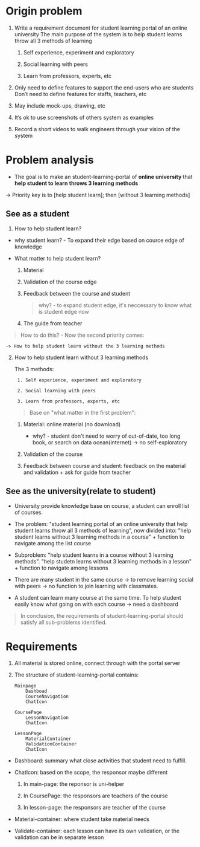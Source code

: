 
Origin problem
===

1. Write a requirement document for student learning portal of an online university
	The main purpose of the system is to help student learns throw all 3 methods of learning
	
	1. Self experience, experiment and exploratory
	
	2. Social learning with peers
	
	3. Learn from professors, experts, etc

2. Only need to define features to support the end-users who are students
	Don’t need to define features for staffs, teachers, etc

3. May include mock-ups, drawing, etc

4. It’s ok to use screenshots of others system as examples

5. Record a short videos to walk engineers through your vision of the system


# Problem analysis
- The goal is to make an student-learning-portal of **online university** that **help student to learn** **throws 3 learning methods**

-> Priority key is to [help student learn]; then [without 3 learning methods]


See as a student
---

1. How to help student learn?

- why student learn? - To expand their edge based on cource edge of knowledge

- What matter to help student learn?

	1. Material

	2. Validation of the course edge

	3. Feedback between the course and student
		> why? - to expand student edge, it's neccessary to know what is student edge now

	4. The guide from teacher

> How to do this? - Now the second priority comes:

	-> How to help student learn without the 3 learning methods

2. How to help student learn without 3 learning methods

	The 3 methods:

		1. Self experience, experiment and exploratory

		2. Social learning with peers

		3. Learn from professors, experts, etc

	> Base on "what matter in the first problem":

	1. Material: online material (no download)

		- why? - student don't need to worry of out-of-date, too long book, or search on data ocean(internet) -> no self-exploratory

	2. Validation of the course

	3. Feedback between course and student: feedback on the material and validation + ask for guide from teacher


See as the university(relate to student)
---

- University provide knowledge base on course, a student can enroll list of courses.

- The problem: "student learning portal of an online university that help student learns throw all 3 methods of learning",
	now divided into:
	"help student learns without 3 learning methods in a course" + function to navigate among the list course

- Subproblem: "help student learns in a course without 3 learning methods".
	"help studetn learns without 3 learning methods in a lesson" +  function to navigate among lessons

- There are many student in the same course -> to remove learning social with peers -> no function to join learning with classmates.

- A student can learn many course at the same time. To help student easily know what going on with each course -> need a dashboard


> In conclusion, the requirements of student-learning-portal should satisfy all sub-problems identified.

Requirements 
===

1. All material is stored online, connect through with the portal server

2. The structure of student-learning-portal contains:
	```
	Mainpage
		Dashboad
		CourseNavigation
		ChatIcon

	CoursePage
		LessonNavigation
		ChatIcon

	LessonPage
		MaterialContainer
		ValidationContainer
		ChatIcon
	```
- Dashboard: summary what close activities that student need to fulfill.

- ChatIcon: based on the scope, the responsor maybe different

	1. In main-page: the reponsor is uni-helper

	2. In CoursePage: the responsors are teachers of the course

	3. In lesson-page: the responsors are teacher of the course

- Material-container: where student take material needs

- Validate-container: each lesson can have its own validation, or the validation can be in separate lesson



